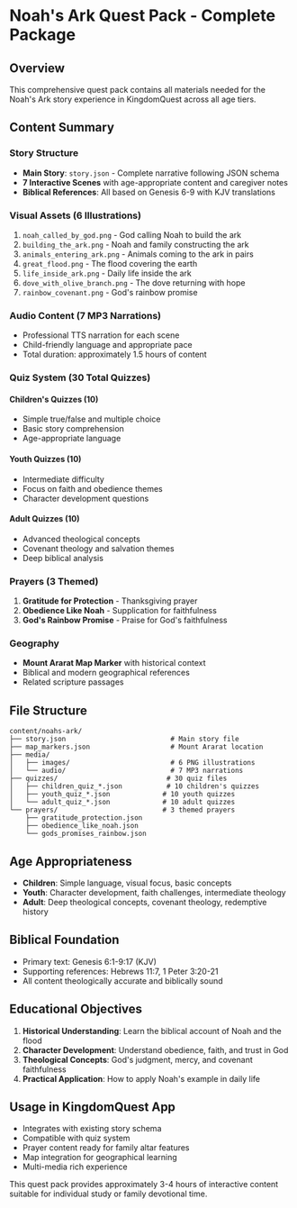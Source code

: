 # Noah's Ark Quest Pack - Complete Package

## Overview
This comprehensive quest pack contains all materials needed for the Noah's Ark story experience in KingdomQuest across all age tiers.

## Content Summary

### Story Structure
- **Main Story**: `story.json` - Complete narrative following JSON schema
- **7 Interactive Scenes** with age-appropriate content and caregiver notes
- **Biblical References**: All based on Genesis 6-9 with KJV translations

### Visual Assets (6 Illustrations)
1. `noah_called_by_god.png` - God calling Noah to build the ark
2. `building_the_ark.png` - Noah and family constructing the ark
3. `animals_entering_ark.png` - Animals coming to the ark in pairs
4. `great_flood.png` - The flood covering the earth
5. `life_inside_ark.png` - Daily life inside the ark
6. `dove_with_olive_branch.png` - The dove returning with hope
7. `rainbow_covenant.png` - God's rainbow promise

### Audio Content (7 MP3 Narrations)
- Professional TTS narration for each scene
- Child-friendly language and appropriate pace
- Total duration: approximately 1.5 hours of content

### Quiz System (30 Total Quizzes)
#### Children's Quizzes (10)
- Simple true/false and multiple choice
- Basic story comprehension
- Age-appropriate language

#### Youth Quizzes (10) 
- Intermediate difficulty
- Focus on faith and obedience themes
- Character development questions

#### Adult Quizzes (10)
- Advanced theological concepts
- Covenant theology and salvation themes
- Deep biblical analysis

### Prayers (3 Themed)
1. **Gratitude for Protection** - Thanksgiving prayer
2. **Obedience Like Noah** - Supplication for faithfulness
3. **God's Rainbow Promise** - Praise for God's faithfulness

### Geography
- **Mount Ararat Map Marker** with historical context
- Biblical and modern geographical references
- Related scripture passages

## File Structure
```
content/noahs-ark/
├── story.json                          # Main story file
├── map_markers.json                    # Mount Ararat location
├── media/
│   ├── images/                         # 6 PNG illustrations
│   └── audio/                          # 7 MP3 narrations
├── quizzes/                           # 30 quiz files
│   ├── children_quiz_*.json           # 10 children's quizzes
│   ├── youth_quiz_*.json             # 10 youth quizzes
│   └── adult_quiz_*.json             # 10 adult quizzes
└── prayers/                          # 3 themed prayers
    ├── gratitude_protection.json
    ├── obedience_like_noah.json
    └── gods_promises_rainbow.json
```

## Age Appropriateness
- **Children**: Simple language, visual focus, basic concepts
- **Youth**: Character development, faith challenges, intermediate theology
- **Adult**: Deep theological concepts, covenant theology, redemptive history

## Biblical Foundation
- Primary text: Genesis 6:1-9:17 (KJV)
- Supporting references: Hebrews 11:7, 1 Peter 3:20-21
- All content theologically accurate and biblically sound

## Educational Objectives
1. **Historical Understanding**: Learn the biblical account of Noah and the flood
2. **Character Development**: Understand obedience, faith, and trust in God
3. **Theological Concepts**: God's judgment, mercy, and covenant faithfulness
4. **Practical Application**: How to apply Noah's example in daily life

## Usage in KingdomQuest App
- Integrates with existing story schema
- Compatible with quiz system
- Prayer content ready for family altar features
- Map integration for geographical learning
- Multi-media rich experience

This quest pack provides approximately 3-4 hours of interactive content suitable for individual study or family devotional time.

